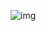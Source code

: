 ![img](https://zestedesavoir.com/media/galleries/4370/aa4d1a9e-183b-4c6a-bb0b-9140f408343b.png.96x96_q95_crop.png)
